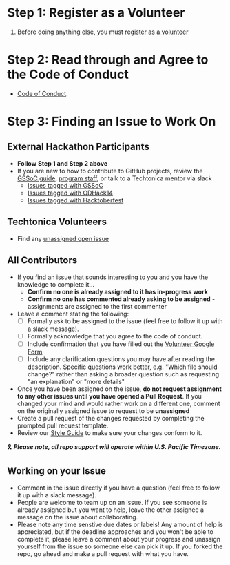# Step 1: Register as a Volunteer
1. Before doing anything else, you must [register as a volunteer](https://docs.google.com/forms/d/e/1FAIpQLSeW0mo-Dpsig70374UEPvzexpas-31Ost_HsFwm0kjNOxtbtg/viewform?c=0&w=1)

# Step 2: Read through and Agree to the Code of Conduct
- [Code of Conduct](/CODE_OF_CONDUCT.md).

# Step 3: Finding an Issue to Work On

## External Hackathon Participants
- **Follow Step 1 and Step 2 above**
- If you are new to how to contribute to GitHub projects, review the [GSSoC guide](https://github.com/GSSoC24/Contributor/tree/main/gssoc-guidelines), [program staff](https://techtonica.org/team/), or talk to a Techtonica mentor via slack
   - [Issues tagged with GSSoC](https://github.com/Techtonica/techtonica.org/issues?q=is%3Aissue%20is%3Aopen%20label%3Agssoc%20no%3Aassignee)
   - [Issues tagged with ODHack14](https://github.com/Techtonica/techtonica.org/issues?q=is%3Aissue%20is%3Aopen%20label%3AODHack14%20no%3Aassignee)
   - [Issues tagged with Hacktoberfest](https://github.com/Techtonica/techtonica.org/issues?q=is%3Aissue%20is%3Aopen%20label%3AHacktoberfest%20no%3Aassignee)

## Techtonica Volunteers
- Find any [unassigned open issue](https://github.com/Techtonica/techtonica.org/issues?q=is%3Aissue%20is%3Aopen%20no%3Aassignee)

## All Contributors
- If you find an issue that sounds interesting to you and you have the knowledge to complete it...
  - **Confirm no one is already assigned to it has in-progress work**
  - **Confirm no one has commented already asking to be assigned** - assignments are assigned to the first commenter
- Leave a comment stating the following:
  - [ ] Formally ask to be assigned to the issue (feel free to follow it up with a slack message).
  - [ ] Formally acknowledge that you agree to the code of conduct.
  - [ ] Include confirmation that you have filled out the [Volunteer Google Form](https://docs.google.com/forms/d/e/1FAIpQLSeW0mo-Dpsig70374UEPvzexpas-31Ost_HsFwm0kjNOxtbtg/viewform?c=0&w=1)
  - [ ] Include any clarification questions you may have after reading the description. Specific questions work better, e.g. "Which file should change?" rather than asking a broader question such as requesting "an explanation" or "more details"
- Once you have been assigned on the issue, **do not request assignment to any other issues until you have opened a Pull Request**. If you changed your mind and would rather work on a different one, comment on the originally assigned issue to request to be **unassigned**
- Create a pull request of the changes requested by completing the prompted pull request template.
- Review our [Style Guide](https://github.com/Techtonica/techtonica.org/wiki#links-to-styling-guides) to make sure your changes conform to it.

🎗️ _**Please note, all repo support will operate within U.S. Pacific Timezone.**_

## Working on your Issue
- Comment in the issue directly if you have a question (feel free to follow it up with a slack message).
- People are welcome to team up on an issue. If you see someone is already assigned but you want to help, leave the other assignee a message on the issue about collaborating.
- Please note any time senstive due dates or labels! Any amount of help is appreciated, but if the deadline approaches and you won't be able to complete it, please leave a comment about your progress and unassign yourself from the issue so someone else can pick it up. If you forked the repo, go ahead and make a pull request with what you have. 
